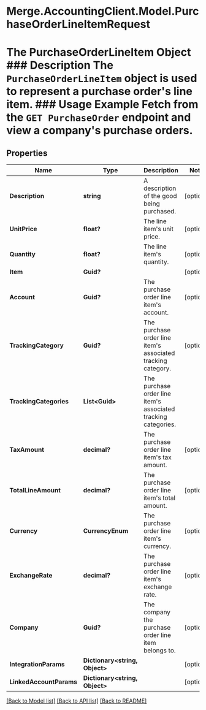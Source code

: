 # Merge.AccountingClient.Model.PurchaseOrderLineItemRequest
# The PurchaseOrderLineItem Object ### Description The `PurchaseOrderLineItem` object is used to represent a purchase order's line item.  ### Usage Example Fetch from the `GET PurchaseOrder` endpoint and view a company's purchase orders.

## Properties

Name | Type | Description | Notes
------------ | ------------- | ------------- | -------------
**Description** | **string** | A description of the good being purchased. | [optional] 
**UnitPrice** | **float?** | The line item&#39;s unit price. | [optional] 
**Quantity** | **float?** | The line item&#39;s quantity. | [optional] 
**Item** | **Guid?** |  | [optional] 
**Account** | **Guid?** | The purchase order line item&#39;s account. | [optional] 
**TrackingCategory** | **Guid?** | The purchase order line item&#39;s associated tracking category. | [optional] 
**TrackingCategories** | **List&lt;Guid&gt;** | The purchase order line item&#39;s associated tracking categories. | 
**TaxAmount** | **decimal?** | The purchase order line item&#39;s tax amount. | [optional] 
**TotalLineAmount** | **decimal?** | The purchase order line item&#39;s total amount. | [optional] 
**Currency** | **CurrencyEnum** | The purchase order line item&#39;s currency. | [optional] 
**ExchangeRate** | **decimal?** | The purchase order line item&#39;s exchange rate. | [optional] 
**Company** | **Guid?** | The company the purchase order line item belongs to. | [optional] 
**IntegrationParams** | **Dictionary&lt;string, Object&gt;** |  | [optional] 
**LinkedAccountParams** | **Dictionary&lt;string, Object&gt;** |  | [optional] 

[[Back to Model list]](../README.md#documentation-for-models) [[Back to API list]](../README.md#documentation-for-api-endpoints) [[Back to README]](../README.md)

